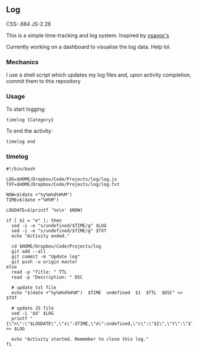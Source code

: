 ## Log
CSS-.884 JS-2.26

This is a simple time-tracking and log system. Inspired by [osavox's](https://github.com/osavox/research.log)

Currently working on a dashboard to visualise the log data. Help lol.

### Mechanics
I use a shell script which updates my log files and, upon activity completion, commit them to this repository

### Usage
To start logging:
```
timelog {Category}
```
To end the activity:
```
timelog end
```

### timelog
```shell
#!/bin/bash

LOG=$HOME/Dropbox/Code/Projects/log/log.js
TXT=$HOME/Dropbox/Code/Projects/log/log.txt

NOW=$(date +"%y%m%d%H%M")
TIME=$(date +"%H%M")

LOGDATE=$(printf '%x\n' $NOW)

if [ $1 = "e" ]; then
  sed -i -e "s/undefined/$TIME/g" $LOG
  sed -i -e "s/undefined/$TIME/g" $TXT
  echo "Activity ended."

  cd $HOME/Dropbox/Code/Projects/log
  git add --all
  git commit -m "Update log"
  git push -u origin master
else
  read -p "Title: " TTL
  read -p "Description: " DSC

  # update txt file
  echo "$(date +"%y%m%d%H%M")  $TIME  undefined  $1  $TTL  $DSC" >> $TXT

  # update JS file
  sed -i '$d' $LOG
  printf "{\"n\":\"$LOGDATE\",\"s\":$TIME,\"e\":undefined,\"c\":\"$1\",\"t\":\"$TTL\",\"d\":\"$DSC\"},\n]" >> $LOG

  echo "Activity started. Remember to close this log."
fi
```
